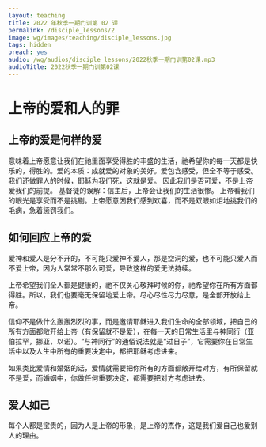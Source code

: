```yaml
---
layout: teaching
title: 2022 年秋季一期门训第 02 课
permalink: /disciple_lessons/2
image: wg/images/teaching/disciple_lessons.jpg
tags: hidden
preach: yes
audio: /wg/audios/disciple_lessons/2022秋季一期门训第02课.mp3
audioTitle: 2022秋季一期门训第02课
---
```


# 上帝的爱和人的罪

## 上帝的爱是何样的爱

意味着上帝愿意让我们在祂里面享受得胜的丰盛的生活，祂希望你的每一天都是快乐的，得胜的。爱的本质：成就爱的对象的美好。爱包含感受，但全不等于感受。
我们还做罪人的时候，耶稣为我们死，这就是爱。
因此我们是否可爱，不是上帝爱我们的前提。
基督徒的误解：信主后，上帝会让我们的生活很惨。
上帝看我们的眼光是享受而不是挑剔。上帝愿意因我们感到欢喜，而不是双眼如炬地挑我们的毛病，急着惩罚我们。

## 如何回应上帝的爱
爱神和爱人是分不开的，不可能只爱神不爱人，那是空洞的爱，也不可能只爱人而不爱上帝，因为人常常不那么可爱，导致这样的爱无法持续。

上帝希望我们全人都是健康的，祂不仅关心敬拜时候的你，祂希望你在所有方面都得胜。所以，我们也要毫无保留地爱上帝。尽心尽性尽力尽意，是全部开放给上帝。

信仰不是做什么轰轰烈烈的事，而是邀请耶稣进入我们生命的全部领域，把自己的所有方面都敞开给上帝（有保留就不是爱），在每一天的日常生活里与神同行（亚伯拉罕，挪亚，以诺）。“与神同行”的通俗说法就是“过日子”，它需要你在日常生活中以及人生中所有的重要决定中，都把耶稣考虑进来。

如果类比爱情和婚姻的话，爱情就需要把你所有的方面都敞开给对方，有所保留就不是爱，而婚姻中，你做任何重要决定，都需要把对方考虑进去。

## 爱人如己

每个人都是宝贵的，因为人是上帝的形象，是上帝的杰作，这是我们爱自己也爱别人的理由。

